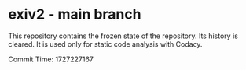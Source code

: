 # exiv2 - main branch

This repository contains the frozen state of the repository.
Its history is cleared. It is used only for static code
analysis with Codacy.

Commit Time: 1727227167